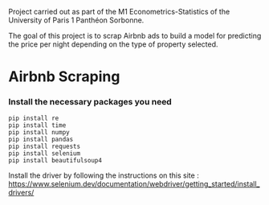 Project carried out as part of the M1 Econometrics-Statistics of the University of Paris 1 Panthéon Sorbonne. 

The goal of this project is to scrap Airbnb ads to build a model for predicting the price per night depending on the type of property selected. 

# Airbnb Scraping

### Install the necessary packages you need

`pip install re` <br/>
`pip install time` <br/>
`pip install numpy` <br/>
`pip install pandas` <br/>
`pip install requests` <br/>
`pip install selenium` <br/>
`pip install beautifulsoup4` <br/>

Install the driver by following the instructions on this site : https://www.selenium.dev/documentation/webdriver/getting_started/install_drivers/ <br/>



